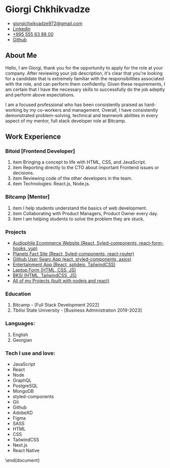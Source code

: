 # Giorgi Chkhikvadze

- [giorgichxikvadze972@gmail.com](giorgichxikvadze972@gmail.commailto:giorgichxikvadze972@gmail.com)
- [Linkedin](https://www.linkedin.com/in/giorgi-chkhikvadze-3b4316241/)
- [+995 555 63 88 00](tel:+995555638800)
- [Github](https://github.com/chkhikvadzeg)

## About Me

Hello, I am Giorgi, thank you for the opportunity to apply for the role at your company. After reviewing your job description, it's clear that you're looking for a candidate that is extremely familiar with the responsibilities associated with the role, and can perform them confidently. Given these requirements, I am certain that I have the necessary skills to successfully do the job adeptly and perform above expectations.

I am a focused professional  who has been consistently praised as hard-working by my co-workers and management. Overall, I have consistently demonstrated problem-solving, technical and teamwork abilities in every aspect of my mentor, full stack developer role at Bitcamp.

## Work Experience
### Bitoid [Frontend Developer]
1. item Bringing a concept to life with HTML, CSS, and JavaScript.
2. item Reporting directly to the CTO about important Frontend issues or decisions.
3. item Reviewing code of the other developers in the team.
4. item Technologies: React.js, Node.js.
  
### Bitcamp [Mentor]
1. item I help students understand the basics of web development.
2. item Collaborating with Product Managers, Product Owner every day.
3. item I am helping students to solve the problem they are stuck.

### Projects
- [Audiophile Ecommerce Website (React, Syled-components, react-form-hooks, yup)](https://chkhikvadzeg.github.io/audiophile-ecommerce-website/)
- [Planets Fact Site (React, Syled-components, react-router)](https://chkhikvadzeg.github.io/planets-fact-site/)
- [Github User Searc App (eact, styled-components, axios)](https://chkhikvadzeg.github.io/github-user-search-app/)
- [Entertainment App (React, splidejs, TailwindCSS)](https://chkhikvadzeg-entertainment-app.herokuapp.com/)
- [Laptop Form (HTML, CSS, JS)](https://chkhikvadzeg.github.io/redberry-form/)
- [BKSI (HTML, TailwindCSS, JS)](https://chkhikvadzeg.github.io/BKSI/)
- [All of my Projects (built with nodejs and react)](https://github.com/chkhikvadzeg)


### Education
1. Bitcamp - [Full Stack Development 2022]
2. Tbilisi State University - [Business Administration 2019-2023] 
 
 ### Languages:
 1. English
 2. Georgian

### Tech I use and love:
- JavaScript
- React
- Node
- GraphQL
- PostgreSQL
- MongoDB
- styled-components
- Git
- Github
- AdobeXD
- Figma
- SASS
- HTML
- CSS
- TailwindCSS
- Next.js
- React Native

\end{document}
